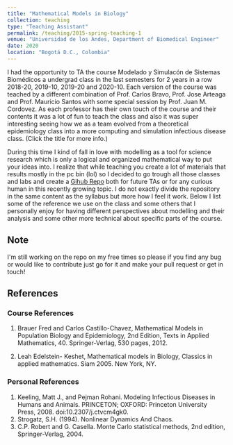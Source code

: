 ```yaml
---
title: "Mathematical Models in Biology"
collection: teaching
type: "Teaching Assistant"
permalink: /teaching/2015-spring-teaching-1
venue: "Universidad de los Andes, Department of Biomedical Engineer"
date: 2020
location: "Bogotá D.C., Colombia"
---
```


I had the opportunity to TA the course Modelado y Simulacón de Sistemas Biomédicos a undergrad class in the last semesters for 2 years in a row 2018-20, 2019-10, 2019-20 and 2020-10. Each version of the course was teached by a different combination of Prof. Carlos Bravo, Prof. Jose Arteaga and Prof. Mauricio Santos with some special session by Prof. Juan M. Cordovez. As each professor has their own touch of the course and their contents it was a lot of fun to teach the class and also it was super interesting seeing how we as a team evolved from a theoretical epidemiology class into a more computing and simulation infectious disease class. (Click the title for more info.)

During this time I kind of fall in love with modelling as a tool for science research which is only a logical and organized mathematical way to put your ideas into. I realize that while teaching you create a lot of materials that results mostly in the pc bin (lol) so I decided to go trough all those classes and labs and create a [Gihub Repo](https://github.com/ChaosDonkey06/ID_Modeling) both for future TAs or for any curious human in this recently growing topic. I do not exactly divide the repository in the same content as the syllabus but more how I feel it work. Below I list some of the reference we use on the class and some others that I personally enjoy for having different perspectives about modelling and their analysis and some other more technical about specific parts of the course.

Note
-----
I'm still working on the repo on my free times so please if you find any bug or would like to contribute just go for it and make your pull request or get in touch!

References
-----
### Course References
1. Brauer Fred and Carlos Castillo-Chavez, Mathematical Models in Population Biology and Epidemiology, 2nd Edition, Texts in Applied Mathematics, 40. Springer-Verlag, 530 pages, 2012.

2. Leah Edelstein- Keshet, Mathematical models in Biology, Classics in applied mathematics. Siam 2005. New York, NY.

### Personal References

1. Keeling, Matt J., and Pejman Rohani. Modeling Infectious Diseases in Humans and Animals. PRINCETON; OXFORD: Princeton University Press, 2008. doi:10.2307/j.ctvcm4gk0.
2. Strogatz, S.H. (1994). Nonlinear Dynamics And Chaos.
3. C.P. Robert and G. Casella. Monte Carlo statistical methods, 2nd edition, Springer-Verlag, 2004.


